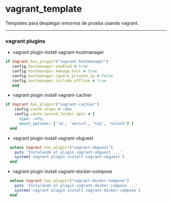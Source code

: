 # vagrant_template

Templates para desplegar entornos de prueba usando vagrant.

---

### vagrant plugins

- vagrant plugin install vagrant-hostmanager

```ruby
if Vagrant.has_plugin?("vagrant-hostmanager")
   config.hostmanager.enabled = true
   config.hostmanager.manage_host = true
   config.hostmanager.ignore_private_ip = false
   config.hostmanager.include_offline = true
   end
```   
- vagrant plugin install vagrant-cachier

```ruby
if Vagrant.has_plugin?("vagrant-cachier")
    config.cache.scope = :box
    config.cache.synced_folder_opts = {
      type: :nfs,
      mount_options: ['rw', 'vers=3', 'tcp', 'nolock'] }
  end
```
- vagrant plugin install vagrant-vbguest

```ruby
  unless Vagrant.has_plugin?("vagrant-vbguest")
    puts 'Instalando el plugin vagrant-vbguest ...'
    system('vagrant plugin install vagrant-vbguest')
  end
```
- vagrant plugin install vagrant-docker-compose

```ruby
  unless Vagrant.has_plugin?("vagrant-docker-compose")
    puts 'Instalando el plugin vagrant-docker-compose ...'
    system('vagrant plugin install vagrant-docker-compose')
  end
```